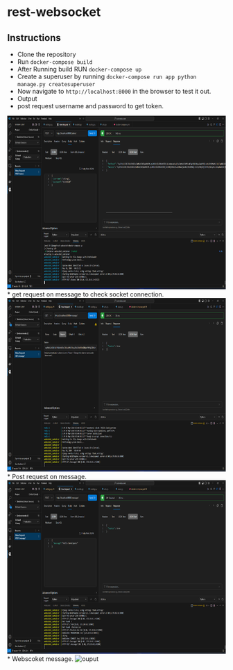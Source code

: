 # rest-websocket


## Instructions
* Clone the repository
* Run ```docker-compose build```
* After Running build RUN ```docker-compose up```
* Create a superuser by running ```docker-compose run app python manage.py createsuperuser```
* Now navigate to ```http://localhost:8000``` in the browser to test it out.
* Output
* post request username and password to get token.
<img alt="ouput" height="400" src="img/token.png">
* get request on message to check socket connection.
<img alt="ouput" height="400" src="img/message_get.png">
* Post request on message.
<img alt="ouput" height="400" src="img/post_message.png">
* Webscoket message.
<img alt="ouput" height="400" src="img/socket_message.png">
